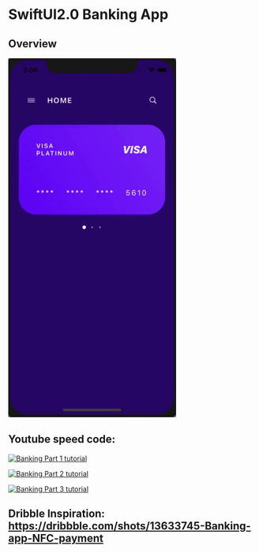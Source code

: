 # SwiftUI2.0 Banking App

## Overview

<p float="left">
<img src="https://github.com/kazimunshimun/SwiftUIBankingApp/raw/master/banking.gif" width="340">
</p>

## Youtube speed code:

[![Banking Part 1 tutorial](http://img.youtube.com/vi/QwLIFepPZaw/0.jpg)](https://youtu.be/QwLIFepPZaw)

[![Banking Part 2 tutorial](http://img.youtube.com/vi/KHshHCq4VKU/0.jpg)](https://youtu.be/KHshHCq4VKU)

[![Banking Part 3 tutorial](http://img.youtube.com/vi/_8w7LlugRWY/0.jpg)](https://youtu.be/_8w7LlugRWY)

## Dribble Inspiration: https://dribbble.com/shots/13633745-Banking-app-NFC-payment
